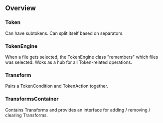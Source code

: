 ## Overview

### Token
Can have subtokens. Can split itself based on separators.

### TokenEngine
When a file gets selected, the TokenEngine class "remembers" which files was selected. Woks as a hub for all Token-related operations.

### Transform
Pairs a TokenCondition and TokenAction together.

### TransformsContainer
Contains Transforms and provides an interface for adding / removing / clearing Transforms.
